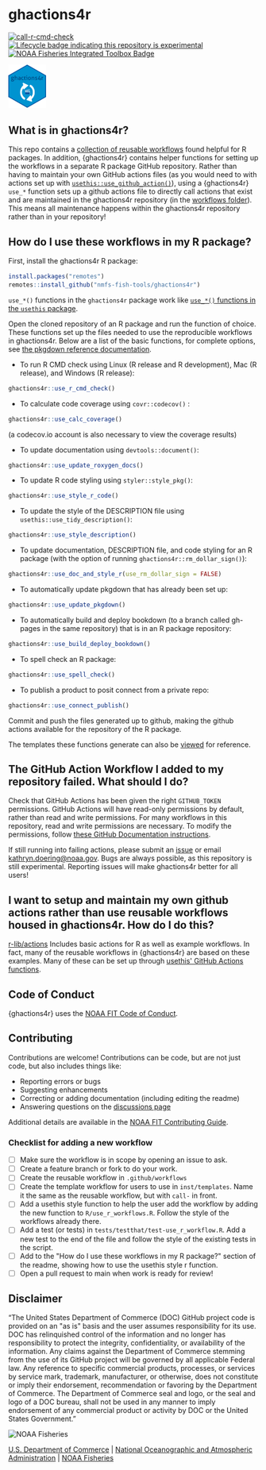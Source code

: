 # ghactions4r

[![call-r-cmd-check](https://github.com/nmfs-fish-tools/ghactions4r/actions/workflows/call-r-cmd-check.yml/badge.svg)](https://github.com/nmfs-fish-tools/ghactions4r/actions/workflows/call-r-cmd-check.yml)
[![Lifecycle badge indicating this repository is experimental](https://img.shields.io/badge/lifecycle-experimental-orange.svg)](https://lifecycle.r-lib.org/articles/stages.html) 
[![NOAA Fisheries Integrated Toolbox Badge](https://img.shields.io/badge/NOAA_FIT-blue)](https://www.fisheries.noaa.gov/resource/tool-app/noaa-fisheries-integrated-toolbox)

<img src="man/figures/ghactions4r_hex.png" width="15%" height="15%" alt="arrows circling clapboard, symbol for the gh4actions package">

## What is in ghactions4r?

This repo contains a [collection of reusable workflows](https://github.com/nmfs-fish-tools/ghactions4r/tree/main/.github/workflows) found helpful for R packages. In addition, {ghactions4r} contains helper functions for setting up the workflows in a separate R package GitHub repository. Rather than having to maintain your own GitHub actions files (as you would need to with actions set up with [`usethis::use_github_action()`](https://usethis.r-lib.org/reference/use_github_action.html)), using a {ghactions4r} `use_*` function sets up a github actions file to directly call actions that exist and are maintained in the ghactions4r repository (in the [workflows folder](https://github.com/nmfs-fish-tools/ghactions4r/tree/main/.github/workflows)). This means all maintenance happens within the ghactions4r repository rather than in your repository!

## How do I use these workflows in my R package?

First, install the ghactions4r R package:
```r
install.packages("remotes")
remotes::install_github("nmfs-fish-tools/ghactions4r")
```
`use_*()` functions in the `ghactions4r` package work like [`use_*()` functions in the `usethis` package](https://github.com/r-lib/usethis#usage).

Open the cloned repository of an R package and run the function of choice. These functions set up the files needed to use the reproducible workflows in ghactions4r. Below are a list of the basic 
functions, for complete options, see [the pkgdown reference documentation](https://nmfs-fish-tools.github.io/ghactions4r/reference/index.html).

- To run R CMD check using Linux (R release and R development), Mac (R release), and Windows (R release):
```r
ghactions4r::use_r_cmd_check()
```
- To calculate code coverage using `covr::codecov()` :
```r
ghactions4r::use_calc_coverage()
```
(a codecov.io account is also necessary to view the coverage results)

- To update documentation using `devtools::document()`:
```r
ghactions4r::use_update_roxygen_docs()
```

- To update R code styling using `styler::style_pkg()`:
```r
ghactions4r::use_style_r_code()
```

- To update the style of the DESCRIPTION file using `usethis::use_tidy_description()`:
```r
ghactions4r::use_style_description()
```

- To update documentation, DESCRIPTION file, and code styling for an R package (with the option of running `ghactions4r::rm_dollar_sign()`):
```r
ghactions4r::use_doc_and_style_r(use_rm_dollar_sign = FALSE)
```

- To automatically update pkgdown that has already been set up:
```r
ghactions4r::use_update_pkgdown()
```

- To automatically build and deploy bookdown (to a branch called gh-pages in the same repository) that is in an R package repository:
```r
ghactions4r::use_build_deploy_bookdown()
```

- To spell check an R package:
```r
ghactions4r::use_spell_check()
```

- To publish a product to posit connect from a private repo:
```r
ghactions4r::use_connect_publish()
```

Commit and push the files generated up to github, making the github actions available for the repository of the R package.

The templates these functions generate can also be [viewed](https://github.com/nmfs-fish-tools/ghactions4r/tree/main/inst/templates) for reference.

## The GitHub Action Workflow I added to my repository failed. What should I do?

Check that GitHub Actions has been given the right `GITHUB_TOKEN` permissions. GitHub Actions will have read-only permissions by default, rather than read and write permissions. For many workflows in this repository, read and write permissions are necessary. To modify the permissions, follow [these GitHub Documentation instructions](https://docs.github.com/en/repositories/managing-your-repositorys-settings-and-features/enabling-features-for-your-repository/managing-github-actions-settings-for-a-repository#configuring-the-default-github_token-permissions).

If still running into failing actions, please submit an [issue](https://github.com/nmfs-fish-tools/ghactions4r/issues) or email kathryn.doering@noaa.gov. Bugs are always possible, as this repository is still experimental. Reporting issues will make ghactions4r better for all users!

## I want to setup and maintain my own github actions rather than use reusable workflows housed in ghactions4r. How do I do this?

[r-lib/actions](https://github.com/r-lib/actions) Includes basic actions for R as well as example workflows. In fact, many of the reusable workflows in {ghactions4r} are based on these examples. Many of these can be set up through [usethis' GitHub Actions functions](https://usethis.r-lib.org/reference/github_actions.html).

## Code of Conduct

{ghactions4r} uses the [NOAA FIT Code of Conduct](https://noaa-fisheries-integrated-toolbox.github.io/resources/noaa%20resources/FIT-code-of-conduct/).

## Contributing

Contributions are welcome! Contributions can be code, but are not just code, but also includes things like:

- Reporting errors or bugs
- Suggesting enhancements
- Correcting or adding documentation (including editing the readme)
- Answering questions on the [discussions page](https://github.com/nmfs-fish-tools/ghactions4r/discussions)

Additional details are available in the [NOAA FIT Contributing Guide](https://noaa-fisheries-integrated-toolbox.github.io/resources/noaa%20fit/contributing/).

### Checklist for adding a new workflow
- [ ] Make sure the workflow is in scope by opening an issue to ask.
- [ ] Create a feature branch or fork to do your work.
- [ ] Create the reusable workflow in `.github/workflows`
- [ ] Create the template workflow for users to use in `inst/templates`. Name it the same as the reusable workflow, but with `call-` in front.
- [ ] Add a usethis style function to help the user add the workflow by adding the new function to `R/use_r_workflows.R`. Follow the style of the workflows already there.
- [ ] Add a test (or tests) in `tests/testthat/test-use_r_workflow.R`. Add a new test to the end of the file and follow the style of the existing tests in the script.
- [ ] Add to the "How do I use these workflows in my R package?" section of the readme, showing how to use the usethis style r function.
- [ ] Open a pull request to main when work is ready for review!

## Disclaimer

“The United States Department of Commerce (DOC) GitHub project code is provided on an "as is" basis and the user assumes responsibility for its use. DOC has relinquished control of the information and no longer has responsibility to protect the integrity, confidentiality, or availability of the information. Any claims against the Department of Commerce stemming from the use of its GitHub project will be governed by all applicable Federal law. Any reference to specific commercial products, processes, or services by service mark, trademark, manufacturer, or otherwise, does not constitute or imply their endorsement, recommendation or favoring by the Department of Commerce. The Department of Commerce seal and logo, or the seal and logo of a DOC bureau, shall not be used in any manner to imply endorsement of any commercial product or activity by DOC or the United States Government.”

<img src="https://raw.githubusercontent.com/nmfs-general-modeling-tools/nmfspalette/main/man/figures/noaa-fisheries-rgb-2line-horizontal-small.png" height="75" alt="NOAA Fisheries">

[U.S. Department of Commerce](https://www.commerce.gov/) | [National Oceanographic and Atmospheric Administration](https://www.noaa.gov) | [NOAA Fisheries](https://www.fisheries.noaa.gov/)
